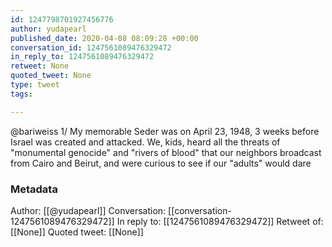 ```yaml
---
id: 1247798701927456776
author: yudapearl
published_date: 2020-04-08 08:09:28 +00:00
conversation_id: 1247561089476329472
in_reply_to: 1247561089476329472
retweet: None
quoted_tweet: None
type: tweet
tags:

---
```


@bariweiss 1/ My memorable Seder was on April 23, 1948, 3 weeks before Israel was created and attacked. We, kids, heard all the threats of "monumental genocide" and "rivers of blood" that our neighbors broadcast from Cairo and Beirut, and were curious to see if our "adults" would dare

### Metadata

Author: [[@yudapearl]]
Conversation: [[conversation-1247561089476329472]]
In reply to: [[1247561089476329472]]
Retweet of: [[None]]
Quoted tweet: [[None]]
